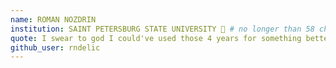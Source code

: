 ```yaml
---
name: ROMAN NOZDRIN 
institution: SAINT PETERSBURG STATE UNIVERSITY 🚩 # no longer than 58 characters
quote: I swear to god I could've used those 4 years for something better than university
github_user: rndelic
---
```

